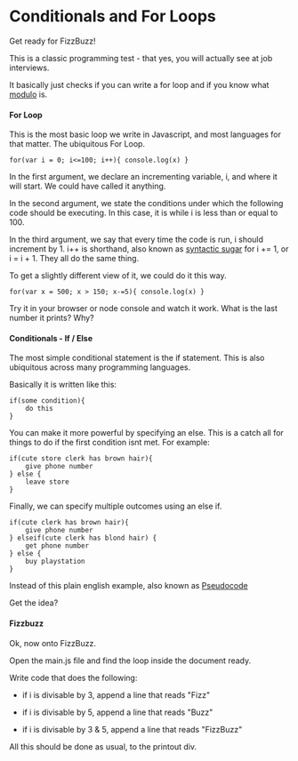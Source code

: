 Conditionals and For Loops
==========================

Get ready for FizzBuzz!

This is a classic programming test - that yes, you will actually see at job interviews.

It basically just checks if you can write a for loop and if you know what [modulo](http://en.wikipedia.org/wiki/Modulo_operation) is.

#### For Loop

This is the most basic loop we write in Javascript, and most languages for that matter. The ubiquitous For Loop.
```
for(var i = 0; i<=100; i++){ console.log(x) }
```
In the first argument, we declare an incrementing variable, i, and where it will start. We could have called it anything.

In the second argument, we state the conditions under which the following code should be executing. In this case, it is while i is less than or equal to 100.

In the third argument, we say that every time the code is run, i should increment by 1. i++ is shorthand, also known as [syntactic sugar](http://en.wikipedia.org/wiki/Syntactic_sugar) for i += 1, or  i = i + 1. They all do the same thing.

To get a slightly different view of it, we could do it this way.
```
for(var x = 500; x > 150; x-=5){ console.log(x) }
```
Try it in your browser or node console and watch it work. What is the last number it prints? Why?

#### Conditionals - If / Else

The most simple conditional statement is the if statement. This is also ubiquitous across many programming languages.

Basically it is written like this:
```
if(some condition){
	do this
}
```
You can make it more powerful by specifying an else. This is a catch all for things to do if the first condition isnt met. For example:
```
if(cute store clerk has brown hair){
	give phone number
} else {
	leave store
}
```
Finally, we can specify multiple outcomes using an else if.
```
if(cute clerk has brown hair){
	give phone number
} elseif(cute clerk has blond hair) {
	get phone number
} else {
	buy playstation
}
```
Instead of this plain english example, also known as [Pseudocode](http://en.wikipedia.org/wiki/Pseudocode)

Get the idea?

#### Fizzbuzz

Ok, now onto FizzBuzz.

Open the main.js file and find the loop inside the document ready.

Write code that does the following:

* if i is divisable by 3, append a line that reads "Fizz"

* if i is divisable by 5, append a line that reads "Buzz"

* if i is divisable by 3 & 5, append a line that reads "FizzBuzz"

All this should be done as usual, to the printout div.
